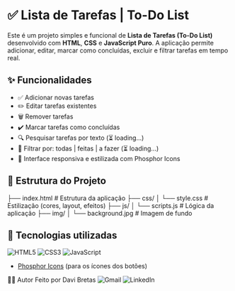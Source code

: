 # ✅ Lista de Tarefas | To-Do List

Este é um projeto simples e funcional de **Lista de Tarefas (To-Do List)** desenvolvido com **HTML**, **CSS** e **JavaScript Puro**. A aplicação permite adicionar, editar, marcar como concluídas, excluir e filtrar tarefas em tempo real.

## ✨ Funcionalidades

- ✅ Adicionar novas tarefas
- ✏️ Editar tarefas existentes
- 🗑️ Remover tarefas
- ✔️ Marcar tarefas como concluídas
- 🔍 Pesquisar tarefas por texto (⏳ loading...)
- 📂 Filtrar por: todas | feitas | a fazer (⏳ loading...)
- 💾 Interface responsiva e estilizada com Phosphor Icons

## 📁 Estrutura do Projeto

├── index.html # Estrutura da aplicação
├── css/
│ └── style.css # Estilização (cores, layout, efeitos)
├── js/
│ └── scripts.js # Lógica da aplicação
├── img/
│ └── background.jpg # Imagem de fundo

## 🧠 Tecnologias utilizadas

![HTML5](https://img.shields.io/badge/html5-%23E34F26.svg?style=for-the-badge&logo=html5&logoColor=white)
![CSS3](https://img.shields.io/badge/css3-%231572B6.svg?style=for-the-badge&logo=css3&logoColor=white)
![JavaScript](https://img.shields.io/badge/javascript-%23323330.svg?style=for-the-badge&logo=javascript&logoColor=%23F7DF1E)
- [Phosphor Icons](https://phosphoricons.com/) (para os ícones dos botões)

🙋‍♂️ Autor
Feito por Davi Bretas
![Gmail](https://img.shields.io/badge/Gmail-D14836?style=for-the-badge&logo=gmail&logoColor=white)
![LinkedIn](https://img.shields.io/badge/linkedin-%230077B5.svg?style=for-the-badge&logo=linkedin&logoColor=whitehttps://www.linkedin.com/in/davibretasdev/) 